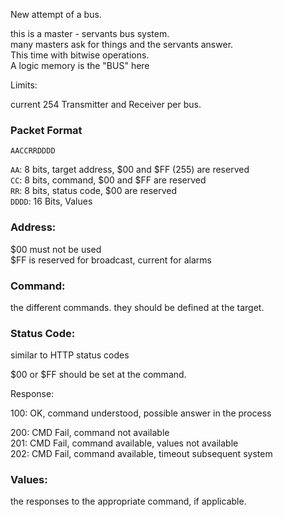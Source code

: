 New attempt of a bus.

this is a master - servants bus system.  
many masters ask for things and the servants answer.  
This time with bitwise operations.  
A logic memory is the "BUS" here



Limits:

current 254 Transmitter and Receiver per bus.



### Packet Format
`AACCRRDDDD`

`AA`: 8 bits, target address, $00 and $FF (255) are reserved  
`CC`: 8 bits, command, $00 and $FF are reserved  
`RR`: 8 bits, status code, $00 are reserved  
`DDDD`: 16 Bits, Values


### Address:
$00 must not be used  
$FF is reserved for broadcast, current for alarms

### Command:
the different commands. they should be defined at the target.

### Status Code:
similar to HTTP status codes

$00 or $FF should be set at the command.

Response: 

100: OK, command understood, possible answer in the process

200: CMD Fail, command not available  
201: CMD Fail, command available, values not available  
202: CMD Fail, command available, timeout subsequent system  

### Values:
the responses to the appropriate command, if applicable.
